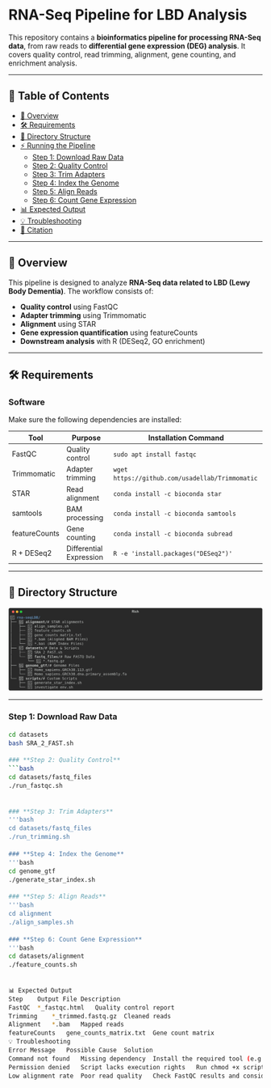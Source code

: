 # RNA-Seq Pipeline for LBD Analysis

This repository contains a **bioinformatics pipeline for processing RNA-Seq data**, from raw reads to **differential gene expression (DEG) analysis**. It covers quality control, read trimming, alignment, gene counting, and enrichment analysis.

---

## 📌 Table of Contents
- [📜 Overview](#-overview)
- [🛠 Requirements](#-requirements)
- [📂 Directory Structure](#-directory-structure)
- [⚡ Running the Pipeline](#-running-the-pipeline)
  - [Step 1: Download Raw Data](#step-1-download-raw-data)
  - [Step 2: Quality Control](#step-2-quality-control)
  - [Step 3: Trim Adapters](#step-3-trim-adapters)
  - [Step 4: Index the Genome](#step-4-index-the-genome)
  - [Step 5: Align Reads](#step-5-align-reads)
  - [Step 6: Count Gene Expression](#step-6-count-gene-expression)
- [📊 Expected Output](#-expected-output)
- [💡 Troubleshooting](#-troubleshooting)
- [📜 Citation](#-citation)

---

## 📜 Overview
This pipeline is designed to analyze **RNA-Seq data related to LBD (Lewy Body Dementia)**. The workflow consists of:
- **Quality control** using FastQC
- **Adapter trimming** using Trimmomatic
- **Alignment** using STAR
- **Gene expression quantification** using featureCounts
- **Downstream analysis** with R (DESeq2, GO enrichment)

---

## 🛠 Requirements
### **Software**
Make sure the following dependencies are installed:

| Tool         | Purpose                  | Installation Command                      |
|--------------|--------------------------|-------------------------------------------|
| FastQC       | Quality control          | `sudo apt install fastqc`                |
| Trimmomatic  | Adapter trimming         | `wget https://github.com/usadellab/Trimmomatic` |
| STAR         | Read alignment           | `conda install -c bioconda star`         |
| samtools     | BAM processing           | `conda install -c bioconda samtools`     |
| featureCounts| Gene counting            | `conda install -c bioconda subread`      |
| R + DESeq2   | Differential Expression  | `R -e 'install.packages("DESeq2")'`      |

---

## 📂 Directory Structure
![Directory Structure](https://github.com/Djinho/rna-seqLDB/blob/main/directory_structure.png)

---



### **Step 1: Download Raw Data**
```bash
cd datasets
bash SRA_2_FAST.sh

### **Step 2: Quality Control**
```bash
cd datasets/fastq_files
./run_fastqc.sh


### **Step 3: Trim Adapters**
'''bash
cd datasets/fastq_files
./run_trimming.sh

### **Step 4: Index the Genome**
'''bash
cd genome_gtf
./generate_star_index.sh

### **Step 5: Align Reads**
'''bash
cd alignment
./align_samples.sh

### **Step 6: Count Gene Expression**
'''bash
cd datasets/alignment
./feature_counts.sh


📊 Expected Output
Step	Output File	Description
FastQC	*_fastqc.html	Quality control report
Trimming	*_trimmed.fastq.gz	Cleaned reads
Alignment	*.bam	Mapped reads
featureCounts	gene_counts_matrix.txt	Gene count matrix
💡 Troubleshooting
Error Message	Possible Cause	Solution
Command not found	Missing dependency	Install the required tool (e.g., conda install ...)
Permission denied	Script lacks execution rights	Run chmod +x script.sh
Low alignment rate	Poor read quality	Check FastQC results and consider re-trimming





